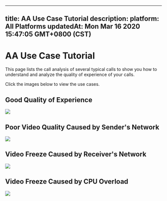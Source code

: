 
---
title: AA Use Case Tutorial
description: 
platform: All Platforms
updatedAt: Mon Mar 16 2020 15:47:05 GMT+0800 (CST)
---
# AA Use Case Tutorial
This page lists the call analysis of several typical calls to show you how to understand and analyze the quality of experience of your calls.

Click the images below to view the use cases.

## Good Quality of Experience

<div class="reveal-content">
	<div class="reveal-btn"><img src="https://web-cdn.agora.io/docs-files/1584373188119"/></div>
	<script type="text/template">
			<section>
				<img src="https://web-cdn.agora.io/docs-files/1584373188119"/>
			</section>
			<section>
				<img src="https://web-cdn.agora.io/dashboard/tutorial/en/tutorial/UseCase-Normal/UseCase-Normal-2.jpeg"/>
			</section>
			<section>
				<img src="https://web-cdn.agora.io/dashboard/tutorial/en/tutorial/UseCase-Normal/UseCase-Normal-3.jpeg"/>
			</section>
			<section>
				<img src="https://web-cdn.agora.io/dashboard/tutorial/en/tutorial/UseCase-Normal/UseCase-Normal-4.jpeg"/>
			</section>
			<section>
				<img src="https://web-cdn.agora.io/dashboard/tutorial/en/tutorial/UseCase-Normal/UseCase-Normal-5.jpeg"/>
			</section>
			<section>
				<img src="https://web-cdn.agora.io/dashboard/tutorial/en/tutorial/UseCase-Normal/UseCase-Normal-6.jpeg"/>
			</section>
			<section>
				<img src="https://web-cdn.agora.io/dashboard/tutorial/en/tutorial/UseCase-Normal/UseCase-Normal-7.jpeg"/>
			</section>
			<section>
				<img src="https://web-cdn.agora.io/dashboard/tutorial/en/tutorial/UseCase-Normal/UseCase-Normal-8.jpeg"/>
			</section>
			<section>
				<img src="https://web-cdn.agora.io/dashboard/tutorial/en/tutorial/UseCase-Normal/UseCase-Normal-9.jpeg"/>
			</section>
			<section>
				<img src="https://web-cdn.agora.io/dashboard/tutorial/en/tutorial/UseCase-Normal/UseCase-Normal-10.jpeg"/>
			</section>
			<section>
				<img src="https://web-cdn.agora.io/dashboard/tutorial/en/tutorial/UseCase-Normal/UseCase-Normal-11.jpeg"/>
			</section>
	</script>
</div>



## Poor Video Quality Caused by Sender's Network

<div class="reveal-content">
	<div class="reveal-btn"><img src="https://web-cdn.agora.io/docs-files/1584373385563"/></div>
	<script type="text/template">
			<section>
				<img src="https://web-cdn.agora.io/docs-files/1584373385563"/>
			</section>
			<section>
				<img src="https://web-cdn.agora.io/dashboard/tutorial/en/tutorial/UseCase-BySenderNetwork/UseCase-BySenderNetwork-2.jpeg"/>
			</section>
			<section>
				<img src="https://web-cdn.agora.io/dashboard/tutorial/en/tutorial/UseCase-BySenderNetwork/UseCase-BySenderNetwork-3.jpeg"/>
			</section>
			<section>
				<img src="https://web-cdn.agora.io/dashboard/tutorial/en/tutorial/UseCase-BySenderNetwork/UseCase-BySenderNetwork-4.jpeg"/>
			</section>
			<section>
				<img src="https://web-cdn.agora.io/dashboard/tutorial/en/tutorial/UseCase-BySenderNetwork/UseCase-BySenderNetwork-5.jpeg"/>
			</section>
			<section>
				<img src="https://web-cdn.agora.io/dashboard/tutorial/en/tutorial/UseCase-BySenderNetwork/UseCase-BySenderNetwork-6.jpeg"/>
			</section>
			<section>
				<img src="https://web-cdn.agora.io/dashboard/tutorial/en/tutorial/UseCase-BySenderNetwork/UseCase-BySenderNetwork-7.jpeg"/>
			</section>
			<section>
				<img src="https://web-cdn.agora.io/dashboard/tutorial/en/tutorial/UseCase-BySenderNetwork/UseCase-BySenderNetwork-8.jpeg"/>
			</section>
			<section>
				<img src="https://web-cdn.agora.io/dashboard/tutorial/en/tutorial/UseCase-BySenderNetwork/UseCase-BySenderNetwork-9.jpeg"/>
			</section>
			<section>
				<img src="https://web-cdn.agora.io/dashboard/tutorial/en/tutorial/UseCase-BySenderNetwork/UseCase-BySenderNetwork-10.jpeg"/>
			</section>
			<section>
				<img src="https://web-cdn.agora.io/dashboard/tutorial/en/tutorial/UseCase-BySenderNetwork/UseCase-BySenderNetwork-11.jpeg"/>
			</section>
			<section>
				<img src="https://web-cdn.agora.io/dashboard/tutorial/en/tutorial/UseCase-BySenderNetwork/UseCase-BySenderNetwork-12.jpeg"/>
			</section>
			<section>
				<img src="https://web-cdn.agora.io/dashboard/tutorial/en/tutorial/UseCase-BySenderNetwork/UseCase-BySenderNetwork-13.jpeg"/>
			</section>
			<section>
				<img src="https://web-cdn.agora.io/dashboard/tutorial/en/tutorial/UseCase-BySenderNetwork/UseCase-BySenderNetwork-14.jpeg"/>
			</section>
			<section>
				<img src="https://web-cdn.agora.io/dashboard/tutorial/en/tutorial/UseCase-BySenderNetwork/UseCase-BySenderNetwork-15.jpeg"/>
			</section>
			<section>
				<img src="https://web-cdn.agora.io/dashboard/tutorial/en/tutorial/UseCase-BySenderNetwork/UseCase-BySenderNetwork-16.jpeg"/>
			</section>
	</script>
</div>


## Video Freeze Caused by Receiver's Network

<div class="reveal-content">
	<div class="reveal-btn"><img src="https://web-cdn.agora.io/docs-files/1584373411971"/></div>
	<script type="text/template">
			<section>
				<img src="https://web-cdn.agora.io/docs-files/1584373411971"/>
			</section>
			<section>
				<img src="https://web-cdn.agora.io/dashboard/tutorial/en/tutorial/UseCase-ByReceiverNetwork/UseCase-ByReceiverNetwork-2.jpeg"/>
			</section>
			<section>
				<img src="https://web-cdn.agora.io/dashboard/tutorial/en/tutorial/UseCase-ByReceiverNetwork/UseCase-ByReceiverNetwork-3.jpeg"/>
			</section>
			<section>
				<img src="https://web-cdn.agora.io/dashboard/tutorial/en/tutorial/UseCase-ByReceiverNetwork/UseCase-ByReceiverNetwork-4.jpeg"/>
			</section>
			<section>
				<img src="https://web-cdn.agora.io/dashboard/tutorial/en/tutorial/UseCase-ByReceiverNetwork/UseCase-ByReceiverNetwork-5.jpeg"/>
			</section>
			<section>
				<img src="https://web-cdn.agora.io/dashboard/tutorial/en/tutorial/UseCase-ByReceiverNetwork/UseCase-ByReceiverNetwork-6.jpeg"/>
			</section>
			<section>
				<img src="https://web-cdn.agora.io/dashboard/tutorial/en/tutorial/UseCase-ByReceiverNetwork/UseCase-ByReceiverNetwork-7.jpeg"/>
			</section>
			<section>
				<img src="https://web-cdn.agora.io/dashboard/tutorial/en/tutorial/UseCase-ByReceiverNetwork/UseCase-ByReceiverNetwork-8.jpeg"/>
			</section>
			<section>
				<img src="https://web-cdn.agora.io/dashboard/tutorial/en/tutorial/UseCase-ByReceiverNetwork/UseCase-ByReceiverNetwork-9.jpeg"/>
			</section>
			<section>
				<img src="https://web-cdn.agora.io/dashboard/tutorial/en/tutorial/UseCase-ByReceiverNetwork/UseCase-ByReceiverNetwork-10.jpeg"/>
			</section>
			<section>
				<img src="https://web-cdn.agora.io/dashboard/tutorial/en/tutorial/UseCase-ByReceiverNetwork/UseCase-ByReceiverNetwork-11.jpeg"/>
			</section>
			<section>
				<img src="https://web-cdn.agora.io/dashboard/tutorial/en/tutorial/UseCase-ByReceiverNetwork/UseCase-ByReceiverNetwork-12.jpeg"/>
			</section>
			<section>
				<img src="https://web-cdn.agora.io/dashboard/tutorial/en/tutorial/UseCase-ByReceiverNetwork/UseCase-ByReceiverNetwork-13.jpeg"/>
			</section>
			<section>
				<img src="https://web-cdn.agora.io/dashboard/tutorial/en/tutorial/UseCase-ByReceiverNetwork/UseCase-ByReceiverNetwork-14.jpeg"/>
			</section>
			<section>
				<img src="https://web-cdn.agora.io/dashboard/tutorial/en/tutorial/UseCase-ByReceiverNetwork/UseCase-ByReceiverNetwork-15.jpeg"/>
			</section>
			<section>
				<img src="https://web-cdn.agora.io/dashboard/tutorial/en/tutorial/UseCase-ByReceiverNetwork/UseCase-ByReceiverNetwork-16.jpeg"/>
			</section>
	</script>
</div>

## Video Freeze Caused by CPU Overload

<div class="reveal-content">
	<div class="reveal-btn"><img src="https://web-cdn.agora.io/docs-files/1584373433499"/></div>
	<script type="text/template">
			<section>
				<img src="https://web-cdn.agora.io/docs-files/1584373433499"/>
			</section>
			<section>
				<img src="https://web-cdn.agora.io/dashboard/tutorial/en/tutorial/UseCase-ByDevice/UseCase-ByDevice-2.jpeg"/>
			</section>
			<section>
				<img src="https://web-cdn.agora.io/dashboard/tutorial/en/tutorial/UseCase-ByDevice/UseCase-ByDevice-3.jpeg"/>
			</section>
			<section>
				<img src="https://web-cdn.agora.io/dashboard/tutorial/en/tutorial/UseCase-ByDevice/UseCase-ByDevice-4.jpeg"/>
			</section>
			<section>
				<img src="https://web-cdn.agora.io/dashboard/tutorial/en/tutorial/UseCase-ByDevice/UseCase-ByDevice-5.jpeg"/>
			</section>
			<section>
				<img src="https://web-cdn.agora.io/dashboard/tutorial/en/tutorial/UseCase-ByDevice/UseCase-ByDevice-6.jpeg"/>
			</section>
			<section>
				<img src="https://web-cdn.agora.io/dashboard/tutorial/en/tutorial/UseCase-ByDevice/UseCase-ByDevice-7.jpeg"/>
			</section>
			<section>
				<img src="https://web-cdn.agora.io/dashboard/tutorial/en/tutorial/UseCase-ByDevice/UseCase-ByDevice-8.jpeg"/>
			</section>
			<section>
				<img src="https://web-cdn.agora.io/dashboard/tutorial/en/tutorial/UseCase-ByDevice/UseCase-ByDevice-9.jpeg"/>
			</section>
			<section>
				<img src="https://web-cdn.agora.io/dashboard/tutorial/en/tutorial/UseCase-ByDevice/UseCase-ByDevice-10.jpeg"/>
			</section>
			<section>
				<img src="https://web-cdn.agora.io/dashboard/tutorial/en/tutorial/UseCase-ByDevice/UseCase-ByDevice-11.jpeg"/>
			</section>
			<section>
				<img src="https://web-cdn.agora.io/dashboard/tutorial/en/tutorial/UseCase-ByDevice/UseCase-ByDevice-12.jpeg"/>
			</section>
			<section>
				<img src="https://web-cdn.agora.io/dashboard/tutorial/en/tutorial/UseCase-ByDevice/UseCase-ByDevice-13.jpeg"/>
			</section>
	</script>
</div>
